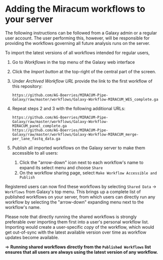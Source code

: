 Adding the Miracum workflows to your server
===========================================

The following instructions can be followed from a Galaxy admin or a regular
user account. The user performing this, however, will be responsible for
providing the workflows governing all future analysis runs on the server.

To import the latest versions of all workflows intended for regular users,

1. Go to *Workflows* in the top menu of the Galaxy web interface
2. Click the *Import button* at the top-right of the central part of the screen.
3. Under *Archived Workflow URL* provide the link to the first workflow of
   this repository:
   
   ```
   https://github.com/AG-Boerries/MIRACUM-Pipe-Galaxy/raw/master/workflows/Galaxy-Workflow-MIRACUM_WES_complete.ga
   ```
   
4. Repeat steps 2 and 3 with the following additional URLs:

   ```
   https://github.com/AG-Boerries/MIRACUM-Pipe-Galaxy/raw/master/workflows/Galaxy-Workflow-MIRACUM_panel_complete.ga
   https://github.com/AG-Boerries/MIRACUM-Pipe-Galaxy/raw/master/workflows/Galaxy-Workflow-MIRACUM_merge-per_lane_fastq_data.ga
   ```
   
5. Publish all imported workflows on the Galaxy server to make them accessible
   to all users:
   
   1. Click the "arrow-down" icon next to each workflow's name to expand its
      select menu and choose ``Share``
   2. On the workflow sharing page, select
      ``Make Workflow Accessible and Publish``

Registered users can now find these workflows by selecting
``Shared Data`` -> ``Workflows`` from Galaxy's top menu. This brings up a
complete list of published workflows on your server, from which users can
directly run any workflow by selecting the "arrow-down" expanding menu next to
the workflow's name.

Please note that directly running the shared workflows is strongly preferable
over importing them first into a user's personal workflow list. Importing
would create a user-specific *copy* of the workflow, which would get
out-of-sync with the latest available version over time as workflow updates
become available.

=> **Running shared workflows directly from the ``Published Workflows`` list
ensures that all users are always using the latest version of any workflow.**

